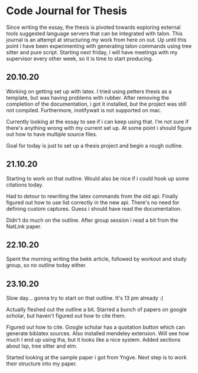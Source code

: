 
# Code Journal for Thesis

Since writing the essay, the thesis is pivoted towards exploring external tools suggested language servers
that can be integrated with talon. This journal is an attempt at structuring my work from here on out.
Up until this point i have been experimenting with generating talon commands using tree sitter and pure script.
Starting next friday, i will have meetings with my supervisor every other week, so it is time to start producing.

## 20.10.20

Working on getting set up with latex.
I tried using petters thesis as a template, but was having problems with rubber.
After removing the completion of the documentation, i got it installed, but the project was still not compiled.
Furthermore, inotifywait is not supported on mac. 

Currently looking at the essay to see if i can keep using that.
I'm not sure if there's anything wrong with my current set up.
At some point i should figure out how to have multiple source files.

Goal for today is just to set up a thesis project and begin a rough outline.

## 21.10.20

Starting to work on that outline. Would also be nice if i could hook up some citations today.

Had to detour to rewriting the latex commands from the old api.
Finally figured out how to use list correctly in the new api.
There's no need for defining custom captures.
Guess i should have read the documentation.

Didn't do much on the outline.
After group session i read a bit from the NatLink paper.

## 22.10.20

Spent the morning writing the bekk article, followed by workout and study group, so no outline today either.

## 23.10.20

Slow day... gonna try to start on that outline. It's 13 pm already :(

Actually fleshed out the outline a bit. Starred a bunch of papers on google scholar, but haven't figured out how to cite them.

Figured out how to cite. Google scholar has a quotation button which can generate biblatex sources.
Also installed mendeley extension. Will see how much I end up using tha, but it looks like a nice system.
Added sections about lsp, tree sitter and elm.

Started looking at the sample paper i got from Yngve. Next step is to work their structure into my paper.
